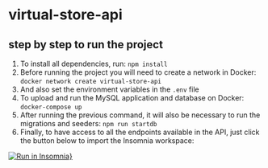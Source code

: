 # virtual-store-api
## step by step to run the project

1) To install all dependencies, run: `npm install`
2) Before running the project you will need to create a network in Docker: `docker network create virtual-store-api`
3) And also set the environment variables in the `.env` file
4) To upload and run the MySQL application and database on Docker: `docker-compose up`
5) After running the previous command, it will also be necessary to run the migrations and seeders: `npm run startdb`
6) Finally, to have access to all the endpoints available in the API, just click the button below to import the Insomnia workspace:

[![Run in Insomnia}](https://insomnia.rest/images/run.svg)](https://insomnia.rest/run/?label=Virtual%20Store%20API&uri=https%3A%2F%2Fgithub.com%2Fivansimplicio%2Fvirtual-store-api%2Fblob%2Fmaster%2F_files%2Fworkspace-virtual-store-api.json)

